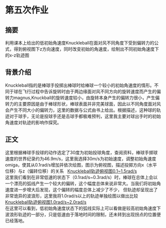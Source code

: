 # 第五次作业
## 摘要  
利用课本上给出的低初始角速度Knuckleball在面对风不同角度下受到偏转力的公式，得到俯视图下z方向速度，同时改变初始的角速度，绘制出不同初始角速度下的x-z轨迹图
## 背景介绍
Knuckleball指的是棒球手投掷出棒球时给棒球一个较小的初始角速度的情形。不同于球在飞行过程中告诉旋转时由于两边缘面对风不同方向的旋转速度而产生的偏转力magnus,Knuckball的旋转速度较小，由旋转本身产生的偏转力很小，产生偏转力的主要原因是由于棒球形状，棒球表面并非完美球面，因此以不同角度面对风会产生不同大小的偏转力，这里的数据与公式由书上给出。根据描述，这种球的轨迹对于球手，无论是投球手还是击球手都极难预判，这里我主要对球出手时的初始角速度对轨迹的影响作探究。
## 正文
这里根据棒球手投球的动作选定了30度为初始投球角度，查阅资料，棒球手掷球速度的世界纪录约为46.9m/s，这里我选择30m/s为初始速度，调整初始角速度omiga，使其从0.1rad/s增加并依次绘图，图示为俯视图，描述投掷方向x（水平位移）与z（偏转位移）的关系  
[Knuckleball轨迹俯视图0.1~1.5rad/s](https://github.com/KKllc/computationalphysics_N2015301020021/pull/3/commits/0ed5c17567a5e0ed2b7ac8ac5b5a3e6af8ecbc22)   
这里我们看到在非常低速的状态下（0.1rad/s~0.3rad/s）时，棒球在总体上会以一个漂亮的弧线产生一个较大的偏转，这个幅度总体来说非常大。当我们将初始角速度进一步增大后发现，这个偏转的幅度总体上减少了不少， 但轨迹却呈现出了非常诡异的波浪形，这里我将1.0rad/s以上的轨迹单独绘图以做出比较[Knuckleball轨迹俯视图1.0rad/s~2.0rad/s](https://github.com/KKllc/computationalphysics_N2015301020021/pull/4/files)  
在这里可以看到，低初始角速度状态下的弧线实际上可以看做是较高初始角速度下波浪形轨迹的一部分，只是低速由于落地时间的限制，还未转到出现拐点的位置便已经落地。


